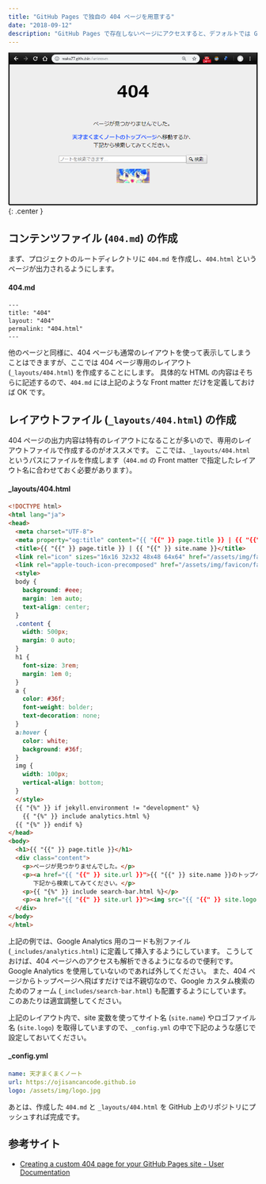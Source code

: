 ```yaml
---
title: "GitHub Pages で独自の 404 ページを用意する"
date: "2018-09-12"
description: "GitHub Pages で存在しないページにアクセスすると、デフォルトでは GitHub が用意している 404 ページが表示されます。ここでは、独自の 404 ページを用意する方法を説明します。"
---
```


![404-page.png](404-page.png){: .center }


コンテンツファイル (`404.md`) の作成
----

まず、プロジェクトのルートディレクトリに `404.md` を作成し、`404.html` というページが出力されるようにします。

#### 404.md

~~~
---
title: "404"
layout: "404"
permalink: "404.html"
---
~~~

他のページと同様に、404 ページも通常のレイアウトを使って表示してしまうことはできますが、ここでは 404 ページ専用のレイアウト (`_layouts/404.html`) を作成することにします。
具体的な HTML の内容はそちらに記述するので、`404.md` には上記のような Front matter だけを定義しておけば OK です。


レイアウトファイル (`_layouts/404.html`) の作成
----

404 ページの出力内容は特有のレイアウトになることが多いので、専用のレイアウトファイルで作成するのがオススメです。
ここでは、`_layouts/404.html` というパスにファイルを作成します（`404.md` の Front matter で指定したレイアウト名に合わせておく必要があります）。

#### _layouts/404.html

~~~ html
<!DOCTYPE html>
<html lang="ja">
<head>
  <meta charset="UTF-8">
  <meta property="og:title" content="{{ "{{" }} page.title }} | {{ "{{" }} site.name }}" />
  <title>{{ "{{" }} page.title }} | {{ "{{" }} site.name }}</title>
  <link rel="icon" sizes="16x16 32x32 48x48 64x64" href="/assets/img/favicon/favicon.ico" />
  <link rel="apple-touch-icon-precomposed" href="/assets/img/favicon/favicon-152.png" />
  <style>
  body {
    background: #eee;
    margin: 1em auto;
    text-align: center;
  }
  .content {
    width: 500px;
    margin: 0 auto;
  }
  h1 {
    font-size: 3rem;
    margin: 1em 0;
  }
  a {
    color: #36f;
    font-weight: bolder;
    text-decoration: none;
  }
  a:hover {
    color: white;
    background: #36f;
  }
  img {
    width: 100px;
    vertical-align: bottom;
  }
  </style>
  {{ "{%" }} if jekyll.environment != "development" %}
    {{ "{%" }} include analytics.html %}
  {{ "{%" }} endif %}
</head>
<body>
  <h1>{{ "{{" }} page.title }}</h1>
  <div class="content">
    <p>ページが見つかりませんでした。</p>
    <p><a href="{{ "{{" }} site.url }}">{{ "{{" }} site.name }}のトップページ</a>へ移動するか、<br>
       下記から検索してみてください。</p>
    <p>{{ "{%" }} include search-bar.html %}</p>
    <p><a href="{{ "{{" }} site.url }}"><img src="{{ "{{" }} site.logo }}"></a></p>
  </div>
</body>
</html>
~~~

上記の例では、Google Analytics 用のコードも別ファイル (`_includes/analytics.html`) に定義して挿入するようにしています。
こうしておけば、404 ページへのアクセスも解析できるようになるので便利です。
Google Analytics を使用していないのであれば外してください。
また、404 ページからトップページへ飛ばすだけでは不親切なので、Google カスタム検索のためのフォーム (`_includes/search-bar.html`) も配置するようにしています。
このあたりは適宜調整してください。

上記のレイアウト内で、site 変数を使ってサイト名 (`site.name`) やロゴファイル名 (`site.logo`) を取得していますので、`_config.yml` の中で下記のような感じで設定しておいてください。

#### _config.yml

~~~ yaml
name: 天才まくまくノート
url: https://ojisancancode.github.io
logo: /assets/img/logo.jpg
~~~

あとは、作成した `404.md` と `_layouts/404.html` を GitHub 上のリポジトリにプッシュすれば完成です。


参考サイト
----

* [Creating a custom 404 page for your GitHub Pages site - User Documentation](https://help.github.com/articles/creating-a-custom-404-page-for-your-github-pages-site/)

